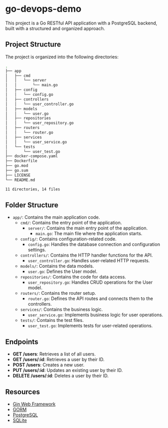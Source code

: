 # go-devops-demo

This project is a Go RESTful API application with a PostgreSQL backend, built with a structured and organized approach. 

## Project Structure

The project is organized into the following directories:

```bash
.
├── app
│   ├── cmd
│   │   └── server
│   │       └── main.go
│   ├── config
│   │   └── config.go
│   ├── controllers
│   │   └── user_controller.go
│   ├── models
│   │   └── user.go
│   ├── repositories
│   │   └── user_repository.go
│   ├── routers
│   │   └── router.go
│   ├── services
│   │   └── user_service.go
│   └── tests
│       └── user_test.go
├── docker-compose.yaml
├── Dockerfile
├── go.mod
├── go.sum
├── LICENSE
└── README.md

11 directories, 14 files
```

## Folder Structure

- `app/`: Contains the main application code.
  - `cmd/`: Contains the entry point of the application.
    - `server/`: Contains the main entry point of the application.
      - `main.go`: The main file where the application starts.
  - `config/`: Contains configuration-related code.
    - `config.go`: Handles the database connection and configuration settings.
  - `controllers/`: Contains the HTTP handler functions for the API.
    - `user_controller.go`: Handles user-related HTTP requests.
  - `models/`: Contains the data models.
    - `user.go`: Defines the User model.
  - `repositories/`: Contains the code for data access.
    - `user_repository.go`: Handles CRUD operations for the User model.
  - `routers/`: Contains the router setup.
    - `router.go`: Defines the API routes and connects them to the controllers.
  - `services/`: Contains the business logic.
    - `user_service.go`: Implements business logic for user operations.
  - `tests/`: Contains the test files.
    - `user_test.go`: Implements tests for user-related operations.

## Endpoints

- **GET /users**: Retrieves a list of all users.
- **GET /users/:id**: Retrieves a user by their ID.
- **POST /users**: Creates a new user.
- **PUT /users/:id**: Updates an existing user by their ID.
- **DELETE /users/:id**: Deletes a user by their ID.

## Resources

- [Gin Web Framework](https://github.com/gin-gonic/gin)
- [GORM](https://gorm.io/)
- [PostgreSQL](https://www.postgresql.org/)
- [SQLite](https://www.sqlite.org/)

